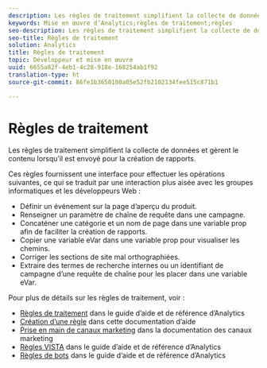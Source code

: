 ```yaml
---
description: Les règles de traitement simplifient la collecte de données et gèrent le contenu lorsqu’il est envoyé pour la création de rapports.
keywords: Mise en œuvre d’Analytics;règles de traitement;règles
seo-description: Les règles de traitement simplifient la collecte de données et gèrent le contenu lorsqu’il est envoyé pour la création de rapports.
seo-title: Règles de traitement
solution: Analytics
title: Règles de traitement
topic: Développeur et mise en œuvre
uuid: 6655a82f-4eb1-4c28-918e-168254ab1f92
translation-type: ht
source-git-commit: 86fe1b3650100a05e52fb2102134fee515c871b1

---
```



# Règles de traitement

Les règles de traitement simplifient la collecte de données et gèrent le contenu lorsqu’il est envoyé pour la création de rapports.

Ces règles fournissent une interface pour effectuer les opérations suivantes, ce qui se traduit par une interaction plus aisée avec les groupes informatiques et les développeurs Web :

* Définir un événement sur la page d’aperçu du produit.
* Renseigner un paramètre de chaîne de requête dans une campagne.
* Concaténer une catégorie et un nom de page dans une variable prop afin de faciliter la création de rapports.
* Copier une variable eVar dans une variable prop pour visualiser les chemins.
* Corriger les sections de site mal orthographiées.
* Extraire des termes de recherche internes ou un identifiant de campagne d’une requête de chaîne pour les placer dans une variable eVar.

Pour plus de détails sur les règles de traitement, voir :

* [Règles de traitement](https://marketing.adobe.com/resources/help/fr_FR/reference/processing_rules.html) dans le guide d’aide et de référence d’Analytics
* [Création d’une règle](../../implement/c-implement-with-dtm/c-rules/t-rules-create.md#task_B7FB5ED415AF430C952265AC2835C0DB) dans cette documentation d’aide
* [Prise en main de canaux marketing](https://marketing.adobe.com/resources/help/fr_FR/mchannel/c_getting_started_mchannel.html) dans la documentation des canaux marketing
* [Règles VISTA](https://marketing.adobe.com/resources/help/fr_FR/reference/VISTA.html) dans le guide d’aide et de référence d’Analytics
* [Règles de bots](https://marketing.adobe.com/resources/help/fr_FR/reference/bot_rules.html) dans le guide d’aide et de référence d’Analytics

